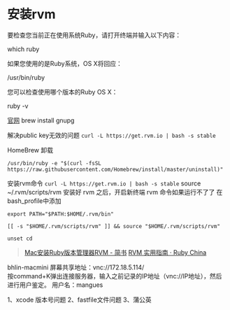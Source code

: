 # 安装rvm
要检查您当前正在使用系统Ruby，请打开终端并输入以下内容：

which ruby

如果您使用的是Ruby系统，OS X将回应：

/usr/bin/ruby

您可以检查使用哪个版本的Ruby OS X：

ruby -v

[官网](https://rvm.io/rvm/install)
brew install gnupg 


解决public key无效的问题
`curl -L https://get.rvm.io | bash -s stable`

HomeBrew 卸载

```
/usr/bin/ruby -e "$(curl -fsSL https://raw.githubusercontent.com/Homebrew/install/master/uninstall)"  
```

安装rvm命令
`curl -L https://get.rvm.io | bash -s stable`
source ~/.rvm/scripts/rvm
安装好 rvm 之后，开启新终端 rvm 命令如果运行不了了
在bash_profile中添加

```
export PATH="$PATH:$HOME/.rvm/bin"

[[ -s "$HOME/.rvm/scripts/rvm" ]] && source "$HOME/.rvm/scripts/rvm"

unset cd

```



> [Mac安装Ruby版本管理器RVM - 简书](https://www.jianshu.com/p/c44ef74d99f9)
> [RVM 实用指南 · Ruby China](https://ruby-china.org/wiki/rvm-guide)

bhlin-macmini 屏幕共享地址：vnc://172.18.5.114/  
按command+K弹出连接服务器，输入之前记录的IP地址（vnc://IP地址），然后进行用户鉴定。
用户名：mangues 



1、xcode 版本号问题
2、fastfile文件问题
3、蒲公英


